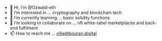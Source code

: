 - 👋 Hi, I’m @Ozwald-eth
- 👀 I’m interested in ... cryptography and blockchain tech
- 🌱 I’m currently learning ... basic solidity functions
- 💞️ I’m looking to collaborate on ... nft white-label marketplaces and back-end fulfilment
- 📫 How to reach me ... ollie@bouran.digital

<!---
Ozwald-eth/Ozwald-eth is a ✨ special ✨ repository because its `README.md` (this file) appears on your GitHub profile.
You can click the Preview link to take a look at your changes.
--->
